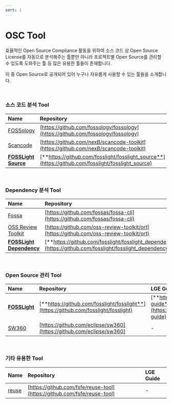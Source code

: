 ```yaml
---
sort: 1
---
```


# OSC Tool

효율적인 Open Source Compliance 활동을 위하여 소스 코드 상 Open Source License를 자동으로 분석해주는 툴뿐만 아니라 프로젝트별 Open Source를 관리할 수 있도록 도와주는 툴 등 많은 유용한 툴들이 존재합니다.

이 중 Open Source로 공개되어 있어 누구나 자유롭게 사용할 수 있는 툴들을 소개합니다.

<br>

### 소스 코드 분석 Tool

| Name                                                                     | Repository                                                                                         | LGE Guide                                                                                          |
| :----------------------------------------------------------------------- | :------------------------------------------------------------------------------------------------- | :------------------------------------------------------------------------------------------------- |
| [FOSSology](https://www.fossology.org/)                                  | [https://github.com/fossology/fossology](https://github.com/fossology/fossology)                   | [https://oss.lge.com/fossology-guide](https://oss.lge.com/fossology-guide)                         |
| [Scancode](https://scancode-toolkit.readthedocs.io/en/latest/index.html) | [https://github.com/nexB/scancode-toolkit](https://github.com/nexB/scancode-toolkit)               | TO BE                                                                                              |
| [**FOSSLight Source**](https://github.com/fosslight/fosslight_source)    | [**https://github.com/fosslight/fosslight_source**](https://github.com/fosslight/fosslight_source) | [**https://github.com/fosslight/fosslight_source**](https://github.com/fosslight/fosslight_source) |

<br>

### Dependency 분석 Tool

| Name                                                                          | Repository                                                                                                 | LGE Guide                                                                                                  |
| :---------------------------------------------------------------------------- | :--------------------------------------------------------------------------------------------------------- | :--------------------------------------------------------------------------------------------------------- |
| [Fossa](https://fossa.com/)                                                   | [https://github.com/fossas/fossa-cli](https://github.com/fossas/fossa-cli)                                 | -                                                                                                          |
| [OSS Review Toolkit](https://oss-review-toolkit.org/)                         | [https://github.com/oss-review-toolkit/ort](https://github.com/oss-review-toolkit/ort)                     | [https://oss.lge.com/oss-review-toolkit-guide](https://oss.lge.com/oss-review-toolkit-guide)               |
| [**FOSSLight Dependency**](https://github.com/fosslight/fosslight_dependency) | [**https://github.com/fosslight/fosslight_dependency**](https://github.com/fosslight/fosslight_dependency) | [**https://github.com/fosslight/fosslight_dependency**](https://github.com/fosslight/fosslight_dependency) |

<br>

### Open Source 관리 Tool

| Name                                                  | Repository                                                                             | LGE Guide                                                                                    |
| :---------------------------------------------------- | :------------------------------------------------------------------------------------- | :------------------------------------------------------------------------------------------- |
| [**FOSSLight**](https://fosslight.org/)               | [**https://github.com/fosslight/fosslight**](https://github.com/fosslight/fosslight)   | [**https://fosslight.org/fosslight-guide**](https://fosslight.org/fosslight-guide)           |
| [SW360](https://github.com/eclipse/sw360)             | [https://github.com/eclipse/sw360](https://github.com/eclipse/sw360)                   | -                                                                                            |

<br>

### 기타 유용한 Tool

| Name                             | Repository                                                               | LGE Guide |
| :------------------------------- | :----------------------------------------------------------------------- | :-------- |
| [reuse](https://reuse.software/) | [https://github.com/fsfe/reuse-tool](https://github.com/fsfe/reuse-tool) | -         |
